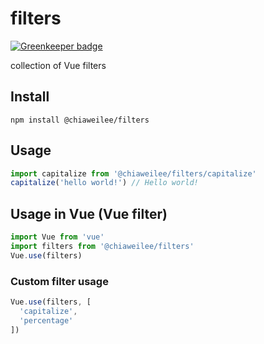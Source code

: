 # filters

[![Greenkeeper badge](https://badges.greenkeeper.io/chiaweilee/filters.svg)](https://greenkeeper.io/)

collection of Vue filters

## Install

`npm install @chiaweilee/filters`

## Usage

```JavaScript
import capitalize from '@chiaweilee/filters/capitalize'
capitalize('hello world!') // Hello world!
```

## Usage in Vue (Vue filter)

```JavaScript
import Vue from 'vue'
import filters from '@chiaweilee/filters'
Vue.use(filters)
```

### Custom filter usage

```JavaScript
Vue.use(filters, [
  'capitalize',
  'percentage'
])
```

